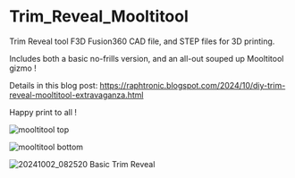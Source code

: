 # Trim_Reveal_Mooltitool

Trim Reveal tool F3D Fusion360 CAD file, and STEP files for 3D printing.

Includes both a basic no-frills version, and an all-out souped up Mooltitool gizmo !

Details in this blog post: https://raphtronic.blogspot.com/2024/10/diy-trim-reveal-mooltitool-extravaganza.html

Happy print to all !

![mooltitool top](https://github.com/user-attachments/assets/b1c4a5b4-41a4-459b-93d2-0e72c9694420)

![mooltitool bottom](https://github.com/user-attachments/assets/3b02198c-0cfe-41e7-a352-b472a604b17c)

![20241002_082520 Basic Trim Reveal](https://github.com/user-attachments/assets/b1cc9350-dbf9-4d50-b3f4-303a8a51bff2)
